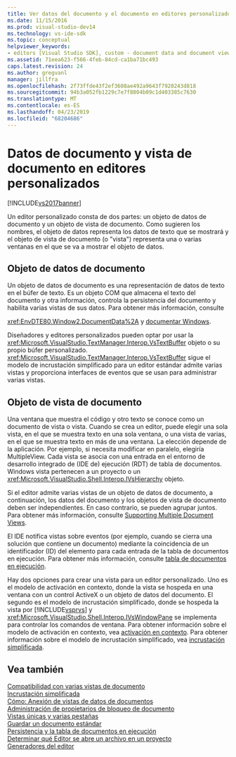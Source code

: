 ```yaml
---
title: Ver datos del documento y el documento en editores personalizados | Microsoft Docs
ms.date: 11/15/2016
ms.prod: visual-studio-dev14
ms.technology: vs-ide-sdk
ms.topic: conceptual
helpviewer_keywords:
- editors [Visual Studio SDK], custom - document data and document view
ms.assetid: 71eea623-f566-4feb-84cd-ca1ba71bc493
caps.latest.revision: 24
ms.author: gregvanl
manager: jillfra
ms.openlocfilehash: 2f73ffde43f2ef3608ae492a9643f7920243d818
ms.sourcegitcommit: 94b3a052fb1229c7e7f8804b09c1d403385c7630
ms.translationtype: MT
ms.contentlocale: es-ES
ms.lasthandoff: 04/23/2019
ms.locfileid: "68204686"
---
```

# <a name="document-data-and-document-view-in-custom-editors"></a>Datos de documento y vista de documento en editores personalizados
[!INCLUDE[vs2017banner](../includes/vs2017banner.md)]

Un editor personalizado consta de dos partes: un objeto de datos de documento y un objeto de vista de documento. Como sugieren los nombres, el objeto de datos representa los datos de texto que se mostrará y el objeto de vista de documento (o "vista") representa una o varias ventanas en el que se va a mostrar el objeto de datos.  
  
## <a name="document-data-object"></a>Objeto de datos de documento  
 Un objeto de datos de documento es una representación de datos de texto en el búfer de texto. Es un objeto COM que almacena el texto del documento y otra información, controla la persistencia del documento y habilita varias vistas de sus datos. Para obtener más información, consulte  
  
 <xref:EnvDTE80.Window2.DocumentData%2A> y [documentar Windows](../extensibility/internals/document-windows.md).  
  
 Diseñadores y editores personalizados pueden optar por usar la <xref:Microsoft.VisualStudio.TextManager.Interop.VsTextBuffer> objeto o su propio búfer personalizado. <xref:Microsoft.VisualStudio.TextManager.Interop.VsTextBuffer> sigue el modelo de incrustación simplificado para un editor estándar admite varias vistas y proporciona interfaces de eventos que se usan para administrar varias vistas.  
  
## <a name="document-view-object"></a>Objeto de vista de documento  
 Una ventana que muestra el código y otro texto se conoce como un documento de vista o vista. Cuando se crea un editor, puede elegir una sola vista, en el que se muestra texto en una sola ventana, o una vista de varias, en el que se muestra texto en más de una ventana. La elección depende de la aplicación. Por ejemplo, si necesita modificar en paralelo, elegiría MultipleView. Cada vista se asocia con una entrada en el entorno de desarrollo integrado de (IDE de) ejecución (RDT) de tabla de documentos. Windows vista pertenecen a un proyecto o un <xref:Microsoft.VisualStudio.Shell.Interop.IVsHierarchy> objeto.  
  
 Si el editor admite varias vistas de un objeto de datos de documento, a continuación, los datos del documento y los objetos de vista de documento deben ser independientes. En caso contrario, se pueden agrupar juntos. Para obtener más información, consulte [Supporting Multiple Document Views](../extensibility/supporting-multiple-document-views.md).  
  
 El IDE notifica vistas sobre eventos (por ejemplo, cuando se cierra una solución que contiene un documento) mediante la coincidencia de un identificador (ID) del elemento para cada entrada de la tabla de documentos en ejecución. Para obtener más información, consulte [tabla de documentos en ejecución](../extensibility/internals/running-document-table.md).  
  
 Hay dos opciones para crear una vista para un editor personalizado. Uno es el modelo de activación en contexto, donde la vista se hospeda en una ventana con un control ActiveX o un objeto de datos del documento. El segundo es el modelo de incrustación simplificado, donde se hospeda la vista por [!INCLUDE[vsprvs](../includes/vsprvs-md.md)] y <xref:Microsoft.VisualStudio.Shell.Interop.IVsWindowPane> se implementa para controlar los comandos de ventana. Para obtener información sobre el modelo de activación en contexto, vea [activación en contexto](../misc/in-place-activation.md). Para obtener información sobre el modelo de incrustación simplificado, vea [incrustación simplificada](../extensibility/simplified-embedding.md).  
  
## <a name="see-also"></a>Vea también  
 [Compatibilidad con varias vistas de documento](../extensibility/supporting-multiple-document-views.md)   
 [Incrustación simplificada](../extensibility/simplified-embedding.md)   
 [Cómo: Anexión de vistas de datos de documentos](../extensibility/how-to-attach-views-to-document-data.md)   
 [Administración de propietarios de bloqueo de documento](../extensibility/document-lock-holder-management.md)   
 [Vistas únicas y varias pestañas](../extensibility/single-and-multi-tab-views.md)   
 [Guardar un documento estándar](../extensibility/internals/saving-a-standard-document.md)   
 [Persistencia y la tabla de documentos en ejecución](../extensibility/internals/persistence-and-the-running-document-table.md)   
 [Determinar qué Editor se abre un archivo en un proyecto](../extensibility/internals/determining-which-editor-opens-a-file-in-a-project.md)   
 [Generadores del editor](../extensibility/editor-factories.md)
